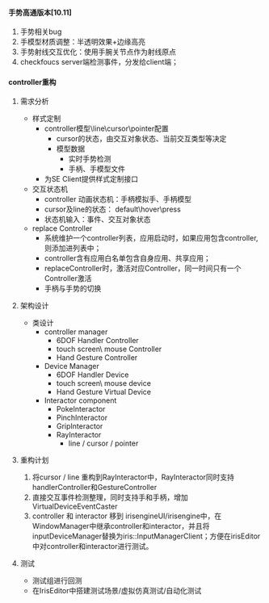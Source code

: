 #### 手势高通版本[10.11]

1. 手势相关bug
2. 手模型材质调整：半透明效果+边缘高亮
3. 手势射线交互优化：使用手腕关节点作为射线原点
4. checkfoucs server端检测事件，分发给client端；

#### controller重构

1. 需求分析

   - 样式定制
     - controller模型\line\cursor\pointer配置	
       - cursor的状态，由交互对象状态、当前交互类型等决定
       - 模型数据
         - 实时手势检测
         - 手柄、手模型文件
     - 为SE Client提供样式定制接口
   - 交互状态机
     - controller 动画状态机：手柄模拟手、手柄模型
     - cursor及line的状态： default\hover\press
     - 状态机输入：事件、交互对象状态
   - replace Controller
     - 系统维护一个controller列表，应用启动时，如果应用包含controller,则添加进列表中；
     - controller含有应用白名单包含自身应用、共享应用；
     - replaceController时，激活对应Controller，同一时间只有一个Controller激活
     - 手柄与手势的切换

2. 架构设计

   - 类设计
     - controller manager
       - 6DOF Handler Controller
       - touch screen\ mouse Controller
       - Hand Gesture Controller
     - Device Manager
       - 6DOF Handler Device
       - touch screen\ mouse device
       - Hand Gesture Virtual Device
     - Interactor component
       - PokeInteractor
       - PinchInteractor
       - GripInteractor
       - RayInteractor
         - line / cursor / pointer

3. 重构计划

   1. 将cursor / line 重构到RayInteractor中，RayInteractor同时支持handlerController和GestureController
   2. 直接交互事件检测整理，同时支持手和手柄，增加VirtualDeviceEventCaster
   3. controller 和 interactor 移到 irisengineUI/irisengine中，在WindowManager中继承controller和interactor，并且将inputDeviceManager替换为iris::InputManagerClient；方便在irisEditor中对controller和interactor进行测试。

4. 测试

   - 测试组进行回测
   - 在IrisEditor中搭建测试场景/虚拟仿真测试/自动化测试

   

   